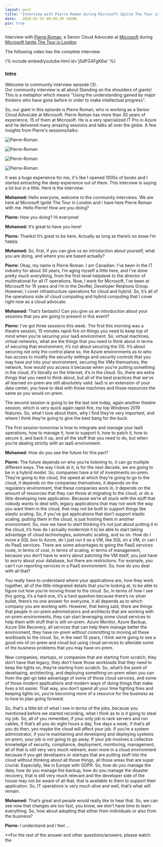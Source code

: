 ```yaml
---
layout: post
title: "Interview with Pierre Roman during Microsoft Ignite The Tour in London"
date:   2020-01-25 09:45:39 +0100
pin: true
---
```


Interview with [Pierre Roman](https://developer.microsoft.com/en-us/advocates/pierre-roman), a Senior Cloud Advocate at [Microsoft](https://www.microsoft.com/) during [Microsoft Ignite The Tour in London](https://www.microsoft.com/en-gb/ignite-the-tour/london)

The following video has the complete interview:  

{% include embed/youtube.html id='jSdFG4FgK6w' %}


### Intro

Welcome to community interview episode (3).  
Our community interview is all about Standing on the shoulders of giants! This is a metaphor which means "Using the understanding gained by major thinkers who have gone before in order to make intellectual progress".

So, our giant in this episode is Pierre Roman, who is working as a Senior Cloud Advocate at Microsoft. Pierre Roman has more than 30 years of experience, 15 of them at Microsoft. He is a very specialized IT Pro in Azure and he delivered many amazing sessions and talks all over the globe. A few insights from Pierre's sessions/talks:

![Pierre-Roman](/assets/images/2020/01/Pierre-Roman-2.jpg)

![Pierre-Roman](/assets/images/2020/01/Pierre-Roman-1-1.jpg)

![Pierre-Roman](/assets/images/2020/01/Pierre-Roman-3.jpg)

![Pierre-Roman](/assets/images/2020/01/Pierre-Roman-4-2.jpg)

It was a huge experience for me, it's like I opened 1000s of books and I started extracting the deep experience out of them. This interview is saying a lot but in a little. Here is the interview:

**Mohamed:** Hello everyone, welcome to the community interviews. We are here at Microsoft Ignite The Tour in London and I have here Pierre Roman with me. Hello Pierre! How are you doing?

**Pierre:** How you doing? Hi everyone!

**Mohamed:** It’s great to have you here!

**Pierre:** Thanks! It’s great to be here. Actually as long as there’s no snow I’m happy.

**Mohamed:** So, first, if you can give us an introduction about yourself, what you are doing, and where you are based actually?

**Pierre:** Okay, my name is Pierre Roman. I am Canadian. I’ve been in the IT industry for about 30 years, I’m aging myself a little here, and I’ve done pretty much everything, from the first-level helpdesk to the director of multinational for all IT operations. Now, I work for Microsoft, I’ve been at Microsoft for 15 years and I’m in the DevRel, Developer Relations Group. However, I cover infrastructure operations for cloud and hybrid. So, it’s all of the operations side of cloud computing and hybrid computing that I cover right now as a cloud advocate.

**Mohamed:** That’s fantastic! Can you give us an introduction about your sessions that you are going to present in this event?

**Pierre:** I’ve got three sessions this week. The first this morning was a theatre session, 15 minutes rapid-fire on things you need to keep top of mind when you’re securing your IaaS environment. So, virtual machines, virtual networks, what are the things that you need to think about in terms of securing that environment, it’s not about securing the OS. It’s about securing not only the control plane so, the Azure environments as to who has access to modify the security settings and security controls that you may have put into your environment, securing the VMs themselves, the network, how would you access it because when you’re putting something in the cloud, it’s literally on the Internet, it’s in the cloud. So, there are extra things that you need to think about, but all of the best practices that we’ve all learned on-prem are still absolutely valid. IaaS is an extension of your data center, you have to deal with those machines and those resources the same as you would on-prem.

The second session is going to be the last one today, again another theatre session, which is very quick again rapid-fire, my top Windows 2019 features. So, what I love about them, why I find they’re very important, and where I think they’re going to give the best bang for the buck.

The first session tomorrow is how to integrate and manage your IaaS operations, how to manage it, how to support it, how to patch it, how to secure it, and back it up, and all the stuff that you need to do, but when you’re dealing strictly with an IaaS environment.

**Mohamed:** How do you see the future for this part?

**Pierre:** The future depends on who you’re listening to, it can go multiple different ways. The way I look at it, is for the next decade, we are going to be in a hybrid model. So, companies have a lot of investments on-prem. They’re going to the cloud, the speed at which they’re going to go to the cloud, it depends on the companies themselves, it depends on the regulatory environment, that these companies work in, it depends on the amount of resources that they can throw at migrating to the cloud, or do a little developing new application. Because we’re all stuck with the stuff that nobody wants to deal with, legacy applications that may not work the way you want them in the cloud, that may not be built to support things like elastic scaling. So, if you’ve got applications that don’t support elastic scaling, putting them in the cloud, is just hosting them in another environment. So, now we have to start thinking it’s not just about putting it in the cloud, it’s how do I actually modernize it to be able to start taking advantage of cloud technologies, automatic scaling, and so on. How do I move a SQL box to Azure, do I just run it as a VM, like SQL on a VM, or can I do PaaS services. There are some advantages to going the PaaS services route, in terms of cost, in terms of scaling, in terms of management, because you don’t have to worry about patching the VM itself, you just have to worry about your database, but there are restrictions. For example, you can’t run reporting services in a PaaS environment. So, how do you deal with all that?

You really have to understand where your applications are, how they work together, all of the little integrated details that you’re looking at, to be able to figure out how you’re moving those to the cloud. So, in terms of how I see this going, it’s a hard one, it’s a hard question because there’s no silver bullet, there’s no one answer for everyone, it all depends as to which company you are working with. However, that being said, there are things that people in on-prem administrators and architects that are working with on-prem environments, they can start leveraging some cloud services to help them with stuff that is still on-prem. Azure Monitor, Azure Backup, Azure Site Recovery, all services that can help them manage better the environment, they have on-prem without committing to moving all these workloads to the cloud. So, in the next 10 years, I think we’re going to see a good mix of on-prem and cloud but using cloud services to alleviate some of the business problems that you may have on-prem.

New companies, startups, or companies that are starting from scratch, they don’t have that legacy, they don’t have those workloads that they need to keep the lights on, they’re starting from scratch. So, what’s the point of developing, architecting, and deploying something on-prem when you can from the get-go take advantage of some of those cloud services, and some of those modern applications and modern ways of doing things that make lives a lot easier. That way, you don’t spend all your time fighting fires and keeping lights on, you’re becoming more of a resource for the business as to how to plan going forward.

So, that’s a little bit of what I see in terms of the jobs, because you mentioned before we started recording, what I think as to is it going to steal my job. So, all of you remember, if your only job is rack servers and run cables, if that’s all you do eight hours a day, five days a week, if that’s all you do then, yes maybe the cloud will affect your job. If you’re a system administrator, if you’re maintaining and developing and deploying systems on-prem, your job is not going to go away. If your job involves a collective knowledge of security, compliance, deployment, monitoring, management, all of that is still very very much relevant, even more in a cloud environment because if you get developers or startups that are putting stuff into the cloud without thinking about all those things, all those areas that are super crucial. Especially, like in Europe with GDPR. So, how do you manage the data, how do you manage the backup, how do you manage the disaster recovery, that is still very much relevant and the developer side of the house may not be aware of all that, that is available to them to support their application. So, IT operations is very much alive and well, that’s what will remain.

**Mohamed:** That’s great and people would really like to hear that. So, we can see now that changes are too fast, you know, we don’t have time to learn everything. So, how about adopting that either from individuals or also from the business?

**Pierre:** I understand and I feel ...

**For the rest of the answer and other questions/answers, please watch the
